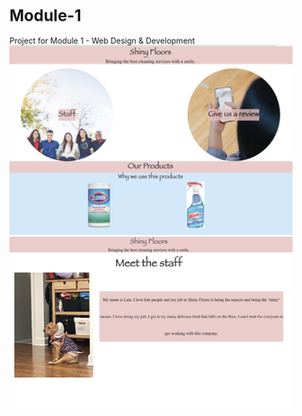 # Module-1
Project for Module 1 - Web Design &amp; Development 
![alt text](https://github.com/Nsamaniego18/Module-1/blob/main/Screen%20Shot%202022-02-14%20at%204.37.34%20PM.png?raw=true)
![alt text](https://github.com/Nsamaniego18/Module-1/blob/main/Screen%20Shot%202022-02-14%20at%204.44.12%20PM.png?raw=true)
